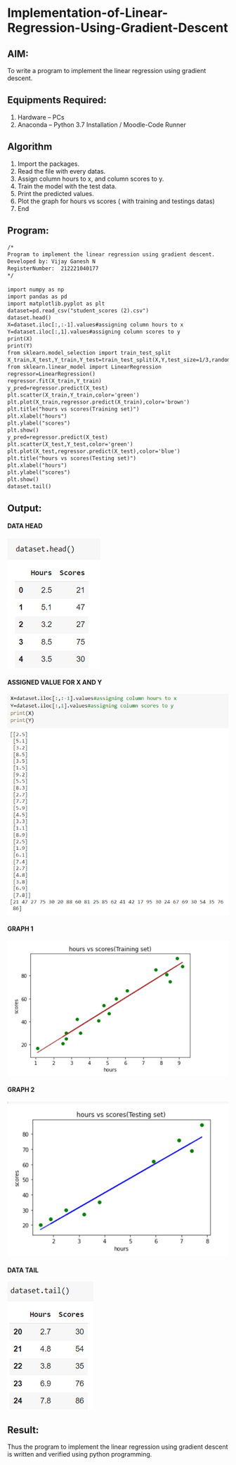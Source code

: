 # Implementation-of-Linear-Regression-Using-Gradient-Descent

## AIM:
To write a program to implement the linear regression using gradient descent.

## Equipments Required:
1. Hardware – PCs
2. Anaconda – Python 3.7 Installation / Moodle-Code Runner

## Algorithm
1. Import the packages.
2. Read the file with every datas.
3. Assign column hours to x, and column scores to y.
4. Train the model with the test data.
5. Print the predicted values.
6. Plot the graph for hours vs scores ( with training and testings datas)
7. End

## Program:
```
/*
Program to implement the linear regression using gradient descent.
Developed by: Vijay Ganesh N
RegisterNumber:  212221040177
*/

import numpy as np
import pandas as pd
import matplotlib.pyplot as plt
dataset=pd.read_csv("student_scores (2).csv")
dataset.head()
X=dataset.iloc[:,:-1].values#assigning column hours to x 
Y=dataset.iloc[:,1].values#assigning column scores to y
print(X)
print(Y)
from sklearn.model_selection import train_test_split
X_train,X_test,Y_train,Y_test=train_test_split(X,Y,test_size=1/3,random_state=0)
from sklearn.linear_model import LinearRegression
regressor=LinearRegression()
regressor.fit(X_train,Y_train)
y_pred=regressor.predict(X_test)
plt.scatter(X_train,Y_train,color='green')
plt.plot(X_train,regressor.predict(X_train),color='brown')
plt.title("hours vs scores(Training set)")
plt.xlabel("hours")
plt.ylabel("scores")
plt.show()
y_pred=regressor.predict(X_test)
plt.scatter(X_test,Y_test,color='green')
plt.plot(X_test,regressor.predict(X_test),color='blue')
plt.title("hours vs scores(Testing set)")
plt.xlabel("hours")
plt.ylabel("scores")
plt.show()
dataset.tail()

```

## Output:
#### DATA HEAD
![linear regression using gradient descent](https://github.com/vijayganeshn96/Implementation-of-Linear-Regression-Using-Gradient-Descent/blob/main/data%20head.png)
#### ASSIGNED VALUE FOR X AND Y
![linear regression using gradient descent](https://github.com/vijayganeshn96/Implementation-of-Linear-Regression-Using-Gradient-Descent/blob/main/assign.png)
#### GRAPH 1
![linear regression using gradient descent](https://github.com/vijayganeshn96/Implementation-of-Linear-Regression-Using-Gradient-Descent/blob/main/graph%201.png)
#### GRAPH 2
![linear regression using gradient descent](https://github.com/vijayganeshn96/Implementation-of-Linear-Regression-Using-Gradient-Descent/blob/main/graph%202.png)
#### DATA TAIL
![linear regression using gradient descent](https://github.com/vijayganeshn96/Implementation-of-Linear-Regression-Using-Gradient-Descent/blob/main/data%20tail.png)

## Result:
Thus the program to implement the linear regression using gradient descent is written and verified using python programming.

